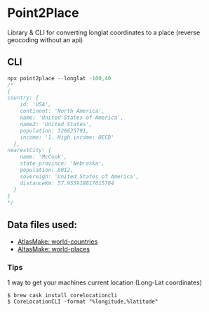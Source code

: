 # Point2Place
Library & CLI for converting longlat coordinates to a place (reverse geocoding without an api)

## CLI

```javascript
npx point2place --longlat -100,40
/*
{
country: {
    id: 'USA',
    continent: 'North America',
    name: 'United States of America',
    name2: 'United States',
    population: 326625791,
    income: '1. High income: OECD'
  },
nearestCity: {
    name: 'McCook',
    state_province: 'Nebraska',
    population: 8012,
    sovereign: 'United States of America',
    distanceKm: 57.955918817615704
  }
}
*/
```

## Data files used:
- [AtlasMake: world-countries](https://github.com/bradoyler/atlas-make/tree/master/world-countries)
- [AltasMake: world-places](https://github.com/bradoyler/atlas-make/tree/master/world-places)

### Tips
1 way to get your machines current location (Long-Lat coordinates)
```
$ brew cask install corelocationcli
$ CoreLocationCLI -format "%longitude,%latitude"
```
